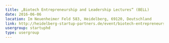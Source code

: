 ```yaml
---
title: „Biotech Entrepreneurship and Leadership Lectures“ (BELL)
date: 2016-06-06
location: Im Neuenheimer Feld 583, Heidelberg, 69120, Deutschland
link: http://heidelberg-startup-partners.de/event/biotech-entrepreneurship-and-leadership-lectures-bell-4/
usergroup: startuphd
type: usergroup
---
```

